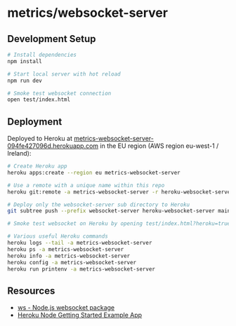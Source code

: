# metrics/websocket-server

## Development Setup

```sh
# Install dependencies
npm install

# Start local server with hot reload
npm run dev

# Smoke test websocket connection
open test/index.html
```

## Deployment

Deployed to Heroku at [metrics-websocket-server-094fe427096d.herokuapp.com](https://metrics-websocket-server-094fe427096d.herokuapp.com) in the EU region (AWS region eu-west-1 / Ireland):

```sh
# Create Heroku app
heroku apps:create --region eu metrics-websocket-server

# Use a remote with a unique name within this repo
heroku git:remote -a metrics-websocket-server -r heroku-websocket-server

# Deploy only the websocket-server sub directory to Heroku
git subtree push --prefix websocket-server heroku-websocket-server main

# Smoke test websocket on Heroku by opening test/index.html?heroku=true in your browser

# Various useful Heroku commands
heroku logs --tail -a metrics-websocket-server
heroku ps -a metrics-websocket-server
heroku info -a metrics-websocket-server
heroku config -a metrics-websocket-server
heroku run printenv -a metrics-websocket-server
```

## Resources

* [ws - Node.js websocket package](https://github.com/websockets/ws)
* [Heroku Node Getting Started Example App](git@github.com:heroku/node-js-getting-started.git)
